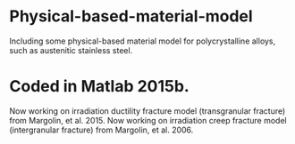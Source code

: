 # Physical-based-material-model
Including some physical-based material model for polycrystalline alloys, such as austenitic stainless steel.

# Coded in Matlab 2015b.

Now working on irradiation ductility fracture model (transgranular fracture) from Margolin, et al. 2015.
Now working on irradiation creep fracture model (intergranular fracture) from Margolin, et al. 2006.
